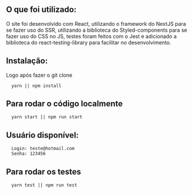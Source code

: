 ## O que foi utilizado:

O site foi desenvolvido com React, utilizando o framework do NextJS para se fazer uso do SSR, utilizando a biblioteca do Styled-components para se fazer uso do CSS no JS, testes foram feitos com o Jest e adicionado a biblioteca do react-testing-library para facilitar no desenvolvimento.

## Instalação:

Logo após fazer o git clone

```
  yarn || npm install
```

## Para rodar o código localmente

```
  yarn start || npm run start
```

## Usuário disponível:

```
  Login: teste@hotmail.com
  Senha: 123456
```

## Para rodar os testes

```
  yarn test || npm run test
```
